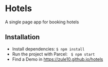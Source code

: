 # Hotels
A single page app for booking hotels

## Installation
- Install dependencies:
  `$ npm install `
- Run the project with Parcel:
 ` $ npm start`
- Find a Demo in https://zule10.github.io/hotels
